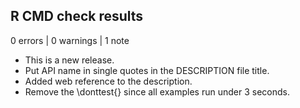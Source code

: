 ## R CMD check results

0 errors | 0 warnings | 1 note

* This is a new release.
* Put API name in single quotes in the DESCRIPTION file title.
* Added web reference to the description.
* Remove the \donttest{} since all examples run under 3 seconds.
